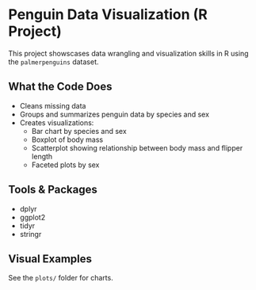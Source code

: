 # Penguin Data Visualization (R Project)

This project showscases data wrangling and visualization skills in R using the `palmerpenguins` dataset. 

## What the Code Does

- Cleans missing data
- Groups and summarizes penguin data by species and sex
- Creates visualizations:
  - Bar chart by species and sex
  - Boxplot of body mass
  - Scatterplot showing relationship between body mass and flipper length
  - Faceted plots by sex

## Tools & Packages
- dplyr
- ggplot2
- tidyr
- stringr

## Visual Examples
See the `plots/` folder for charts.


